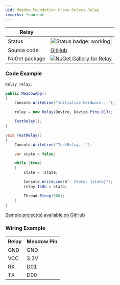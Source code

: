 ```yaml
---
uid: Meadow.Foundation.Grove.Relays.Relay
remarks: *content
---
```


| Relay | |
|--------|--------|
| Status | <img src="https://img.shields.io/badge/Working-brightgreen" style="width: auto; height: -webkit-fill-available;" alt="Status badge: working" /> |
| Source code | [GitHub](https://github.com/WildernessLabs/Meadow.Foundation.Grove/tree/main/Source/Relay) |
| NuGet package | <a href="https://www.nuget.org/packages/Meadow.Foundation.Grove.Relays.Relay/" target="_blank"><img src="https://img.shields.io/nuget/v/Meadow.Foundation.Grove.Relays.Relay.svg?label=Meadow.Foundation.Grove.Relays.Relay" alt="NuGet Gallery for Relay" /></a> |

### Code Example

```csharp
Relay relay;

public MeadowApp()
{
    Console.WriteLine("Initialize hardware...");

    relay = new Relay(Device, Device.Pins.D13);

    TestRelay();
}

void TestRelay()
{
    Console.WriteLine("TestRelay...");

    var state = false;

    while (true)
    {
        state = !state;

        Console.WriteLine($"- State: {state}");
        relay.IsOn = state;

        Thread.Sleep(500);
    }
}

```

[Sample project(s) available on GitHub](https://github.com/WildernessLabs/Meadow.Foundation.Grove/tree/main/Source/Relay/Sample/Relay_Sample)

### Wiring Example

| Relay | Meadow Pin |
|--------|------------|
| GND    | GND        |
| VCC    | 3.3V       |
| RX     | D01        |
| TX     | D00        |



















